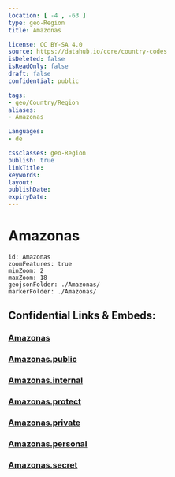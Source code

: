 ```yaml
---
location: [ -4 , -63 ] 
type: geo-Region
title: Amazonas

license: CC BY-SA 4.0
source: https://datahub.io/core/country-codes
isDeleted: false
isReadOnly: false
draft: false
confidential: public

tags:
- geo/Country/Region
aliases:
- Amazonas

Languages:
- de

cssclasses: geo-Region
publish: true
linkTitle: 
keywords: 
layout: 
publishDate: 
expiryDate: 
---
```


# Amazonas

```leaflet
id: Amazonas
zoomFeatures: true 
minZoom: 2 
maxZoom: 18
geojsonFolder: ./Amazonas/
markerFolder: ./Amazonas/
```


## Confidential Links & Embeds: 

### [Amazonas](/_Standards/Earth/Continent/America~South/Brazil/states~Brazil/Amazonas.md) 

### [Amazonas.public](/_public/Earth/Continent/America~South/Brazil/states~Brazil/Amazonas.public.md) 

### [Amazonas.internal](/_internal/Earth/Continent/America~South/Brazil/states~Brazil/Amazonas.internal.md) 

### [Amazonas.protect](/_protect/Earth/Continent/America~South/Brazil/states~Brazil/Amazonas.protect.md) 

### [Amazonas.private](/_private/Earth/Continent/America~South/Brazil/states~Brazil/Amazonas.private.md) 

### [Amazonas.personal](/_personal/Earth/Continent/America~South/Brazil/states~Brazil/Amazonas.personal.md) 

### [Amazonas.secret](/_secret/Earth/Continent/America~South/Brazil/states~Brazil/Amazonas.secret.md)

